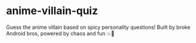 # anime-villain-quiz
Guess the anime villain based on spicy personality questions! Built by broke Android bros, powered by chaos and fun 💥👹
